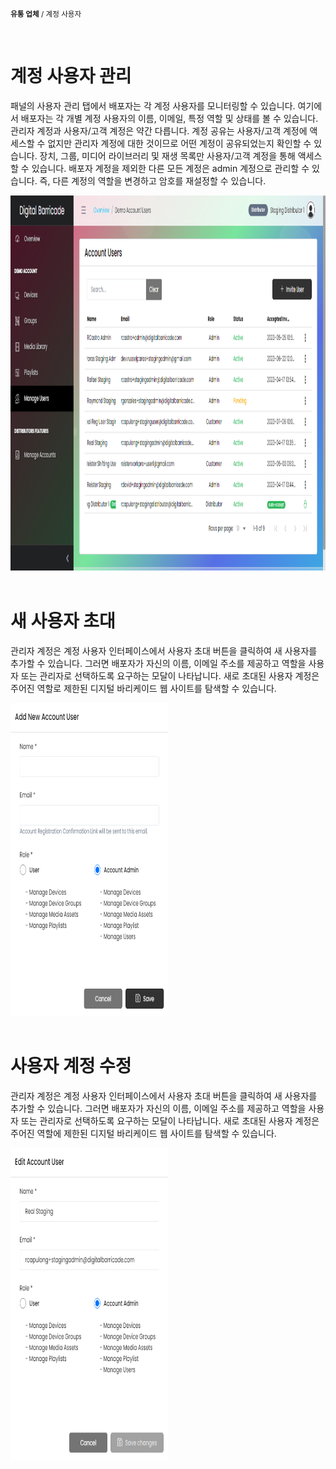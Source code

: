 <small><b>유통 업체</b> / 계정 사용자</small>

<br />
<h1>계정 사용자 관리</h1>
<div class="description">
    <p>
        패널의 사용자 관리 탭에서 배포자는 각 계정 사용자를 모니터링할 수 있습니다. 여기에서 배포자는 각 개별 계정 사용자의 이름, 이메일, 특정 역할 및 상태를 볼 수 있습니다. 관리자 계정과 사용자/고객 계정은 약간 다릅니다. 계정 공유는 사용자/고객 계정에 액세스할 수 없지만 관리자 계정에 대한 것이므로 어떤 계정이 공유되었는지 확인할 수 있습니다. 장치, 그룹, 미디어 라이브러리 및 재생 목록만 사용자/고객 계정을 통해 액세스할 수 있습니다. 배포자 계정을 제외한 다른 모든 계정은 admin 계정으로 관리할 수 있습니다. 즉, 다른 계정의 역할을 변경하고 암호를 재설정할 수 있습니다. 
    </p>
    <img src="./images/image21.png" alt="list_of_devices"  width="100%" height="600">
</div>

<br />
<h1>새 사용자 초대</h1>
<div class="description">
    <p>
        관리자 계정은 계정 사용자 인터페이스에서 사용자 초대 버튼을 클릭하여 새 사용자를 추가할 수 있습니다. 그러면 배포자가 자신의 이름, 이메일 주소를 제공하고 역할을 사용자 또는 관리자로 선택하도록 요구하는 모달이 나타납니다. 새로 초대된 사용자 계정은 주어진 역할로 제한된 디지털 바리케이드 웹 사이트를 탐색할 수 있습니다.
    </p>
    <img src="./images/image22.png" alt="list_of_devices"  width="50%" height="500">
</div>

<br />
<h1>사용자 계정 수정</h1>
<div class="description">
    <p>
        관리자 계정은 계정 사용자 인터페이스에서 사용자 초대 버튼을 클릭하여 새 사용자를 추가할 수 있습니다. 그러면 배포자가 자신의 이름, 이메일 주소를 제공하고 역할을 사용자 또는 관리자로 선택하도록 요구하는 모달이 나타납니다. 새로 초대된 사용자 계정은 주어진 역할에 제한된 디지털 바리케이드 웹 사이트를 탐색할 수 있습니다.
    </p>
    <img src="./images/image23.png" alt="list_of_devices"  width="50%" height="500">
</div>

